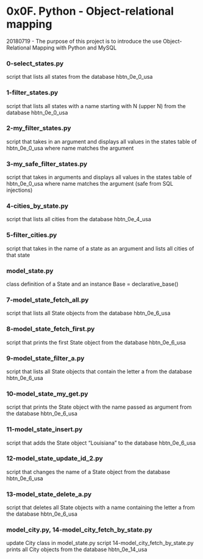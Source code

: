 # 0x0F. Python - Object-relational mapping

20180719 - The purpose of this project is to introduce the use Object-Relational Mapping with Python and MySQL

### 0-select_states.py
script that lists all states from the database hbtn_0e_0_usa

### 1-filter_states.py
script that lists all states with a name starting with N (upper N) from the database hbtn_0e_0_usa

### 2-my_filter_states.py
script that takes in an argument and displays all values in the states table of hbtn_0e_0_usa where name matches the argument

### 3-my_safe_filter_states.py
script that takes in arguments and displays all values in the states table of hbtn_0e_0_usa where name matches the argument (safe from SQL injections)

### 4-cities_by_state.py
script that lists all cities from the database hbtn_0e_4_usa

### 5-filter_cities.py
script that takes in the name of a state as an argument and lists all cities of that state

### model_state.py
class definition of a State and an instance Base = declarative_base()

### 7-model_state_fetch_all.py
script that lists all State objects from the database hbtn_0e_6_usa

### 8-model_state_fetch_first.py
script that prints the first State object from the database hbtn_0e_6_usa

### 9-model_state_filter_a.py
script that lists all State objects that contain the letter a from the database hbtn_0e_6_usa

### 10-model_state_my_get.py
script that prints the State object with the name passed as argument from the database hbtn_0e_6_usa

### 11-model_state_insert.py
script that adds the State object “Louisiana” to the database hbtn_0e_6_usa

### 12-model_state_update_id_2.py
script that changes the name of a State object from the database hbtn_0e_6_usa

### 13-model_state_delete_a.py
script that deletes all State objects with a name containing the letter a from the database hbtn_0e_6_usa

### model_city.py, 14-model_city_fetch_by_state.py
update City class in model_state.py
script 14-model_city_fetch_by_state.py prints all City objects from the database hbtn_0e_14_usa